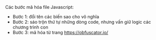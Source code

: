 Các bước mã hóa file Javascript:
- Bước 1: đổi tên các biến sao cho vô nghĩa
- Bước 2: sáo trộn thứ tự những dòng code, nhưng vấn giữ logic các chương trình con
- Bước 3: mã hóa từ trang https://obfuscator.io/
